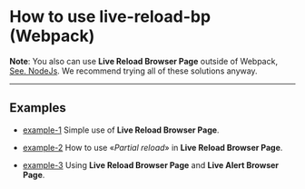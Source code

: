 # How to use live-reload-bp (Webpack)

**Note**: You also can use **Live Reload Browser Page** outside of Webpack, [See. NodeJs](https://github.com/Yuriy-Svetlov/live-reload-bp/tree/main/documentation/examples/nodejs). We recommend trying all of these solutions anyway.

---

## Examples

* [example-1](https://github.com/Yuriy-Svetlov/live-reload-bp/tree/main/documentation/examples/webpack/1)
Simple use of **Live Reload Browser Page**.

* [example-2](https://github.com/Yuriy-Svetlov/live-reload-bp/tree/main/documentation/examples/webpack/2)
How to use «*Partial reload*» in **Live Reload Browser Page**.

* [example-3](https://github.com/Yuriy-Svetlov/live-reload-bp/tree/main/documentation/examples/webpack/3)
Using **Live Reload Browser Page** and **Live Alert Browser Page**.